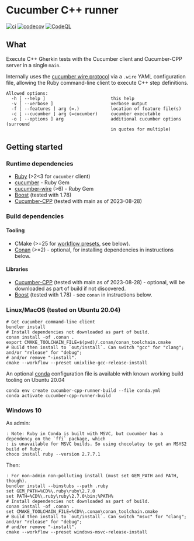 # Cucumber C++ runner

[![ci](https://github.com/feltech/cucumber-cpp-runner/actions/workflows/ci.yml/badge.svg)](https://github.com/feltech/cucumber-cpp-runner/actions/workflows/ci.yml)
[![codecov](https://codecov.io/gh/feltech/cucumber-cpp-runner/branch/main/graph/badge.svg)](https://codecov.io/gh/feltech/cucumber-cpp-runner)
[![CodeQL](https://github.com/feltech/cucumber-cpp-runner/actions/workflows/codeql-analysis.yml/badge.svg)](https://github.com/feltech/cucumber-cpp-runner/actions/workflows/codeql-analysis.yml)

## What

Execute C++ Gherkin tests with the Cucumber client and Cucumber-CPP server in a single `main`.

Internally uses the [cucumber wire protocol](https://github.com/cucumber/cucumber-ruby-wire) via a
`.wire` YAML configuration file, allowing the Ruby command-line client to execute C++ step
definitions.

```shell
Allowed options:
  -h [ --help ]                         this help
  -v [ --verbose ]                      verbose output
  -f [ --features ] arg (=.)            location of feature file(s)
  -c [ --cucumber ] arg (=cucumber)     cucumber executable
  -o [ --options ] arg                  additional cucumber options (surround 
                                        in quotes for multiple)
```

## Getting started

### Runtime dependencies

* [Ruby](https://www.ruby-lang.org/en/documentation/installation) (>2<3 for `cucumber` client)
* [cucumber](https://github.com/cucumber/cucumber-ruby) - Ruby Gem
* [cucumber-wire](https://github.com/cucumber/cucumber-ruby-wire) (>6) - Ruby Gem
* [Boost](https://www.boost.org/) (tested with 1.78)
* [Cucumber-CPP](https://github.com/cucumber/cucumber-cpp) (tested with main as of 2023-08-28)

### Build dependencies

#### Tooling

* CMake (>=25 for [workflow presets](https://cmake.org/cmake/help/v3.25/manual/cmake-presets.7.html#workflow-preset),
  see below).
* [Conan](https://conan.io/) (>=2) - optional, for installing dependencies in instructions below.

#### Libraries

* [Cucumber-CPP](https://github.com/cucumber/cucumber-cpp) (tested with main as of 2023-08-28) -
  optional, will be downloaded as part of build if not discovered.
* [Boost](https://www.boost.org/) (tested with 1.78) - see `conan` in instructions below.


### Linux/MacOS (tested on Ubuntu 20.04)
```shell
# Get cucumber command-line client
bundler install
# Install dependencies not downloaded as part of build.
conan install -of .conan .
export CMAKE_TOOLCHAIN_FILE=$(pwd)/.conan/conan_toolchain.cmake
# Build then install to `out/install`. Can switch "gcc" for "clang"; and/or "release" for "debug";
# and/or remove "-install".
cmake --workflow --preset unixlike-gcc-release-install
```

An optional [conda](https://conda.io/projects/conda/en/latest/glossary.html#miniconda-glossary) 
configuration file is available with known working build tooling on Ubuntu 20.04
```shell
conda env create cucumber-cpp-runner-build --file conda.yml
conda activate cucumber-cpp-runner-build
```

### Windows 10

As admin:

```DOS
: Note: Ruby in Conda is built with MSVC, but cucumber has a dependency on the `ffi` package, which
: is unavailable for MSVC builds. So using chocolatey to get an MSYS2 build of Ruby.
choco install ruby --version 2.7.7.1
```

Then:

```DOS
: For non-admin non-polluting install (must set GEM_PATH and PATH, though).
bundler install --binstubs --path .ruby
set GEM_PATH=%CD%\.ruby\ruby\2.7.0
set PATH=%CD%\.ruby\ruby\2.7.0\bin;%PATH%
# Install dependencies not downloaded as part of build.
conan install -of .conan .
set CMAKE_TOOLCHAIN_FILE=%CD%\.conan\conan_toolchain.cmake
# Build then install to `out/install`. Can switch "msvc" for "clang"; and/or "release" for "debug";
# and/or remove "-install".
cmake --workflow --preset windows-msvc-release-install
```